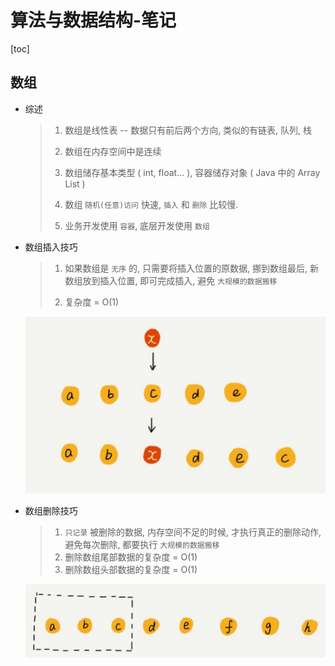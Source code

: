 # 算法与数据结构-笔记

[toc]

## 数组

+ 综述

  > 1. 数组是线性表 -- 数据只有前后两个方向, 类似的有链表, 队列, 栈
  >
  > 2. 数组在内存空间中是连续
  >
  > 3. 数组储存基本类型 ( int, float... ), 容器储存对象 ( Java 中的 Array List )
  > 4. 数组 `随机(任意)访问` 快速, `插入` 和 `删除` 比较慢.
  > 5. 业务开发使用 `容器`, 底层开发使用 `数组`

+ 数组插入技巧

  > 1. 如果数组是 `无序` 的, 只需要将插入位置的原数据, 挪到数组最后, 新数组放到插入位置, 即可完成插入, 避免 `大规模的数据搬移`
  >
  > 2. 复杂度 = O(1)

  ![Screenshot from 2021-02-20 14-55-06](%E7%AE%97%E6%B3%95%E4%B8%8E%E6%95%B0%E6%8D%AE%E7%BB%93%E6%9E%84-%E7%AC%94%E8%AE%B0.assets/Screenshot%20from%202021-02-20%2014-55-06.png)

+ 数组删除技巧

  > 1. `只记录` 被删除的数据, 内存空间不足的时候, 才执行真正的删除动作, 避免每次删除, 都要执行 `大规模的数据搬移`
  > 2. 删除数组尾部数据的复杂度 = O(1)
  > 3. 删除数组头部数据的复杂度 = O(1)

  ![Screenshot from 2021-02-20 14-55-26](%E7%AE%97%E6%B3%95%E4%B8%8E%E6%95%B0%E6%8D%AE%E7%BB%93%E6%9E%84-%E7%AC%94%E8%AE%B0.assets/Screenshot%20from%202021-02-20%2014-55-26.png)